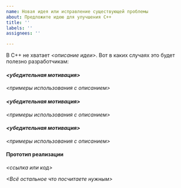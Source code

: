 ```yaml
---
name: Новая идея или исправление существующей проблемы
about: Предложите идею для улучшения C++
title: ''
labels: ''
assignees: ''

---
```


В C++ не хватает _<описание идеи>_. Вот в каких случаях это будет полезно разработчикам:

#### _<убедительная мотивация>_
_<примеры использования с описанием>_


#### _<убедительная мотивация>_
_<примеры использования с описанием>_


#### _<убедительная мотивация>_
_<примеры использования с описанием>_


#### Прототип реализации
_<ссылка или код>_

_<Всё остальное что посчитаете нужным>_
